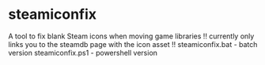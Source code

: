 # steamiconfix
A tool to fix blank Steam icons when moving game libraries
!! currently only links you to the steamdb page with the icon asset !!
steamiconfix.bat - batch version
steamiconfix.ps1 - powershell version